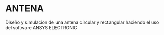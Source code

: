 # ANTENA
Diseño y simulacion de una antena circular y rectangular haciendo el uso del software ANSYS ELECTRONIC
